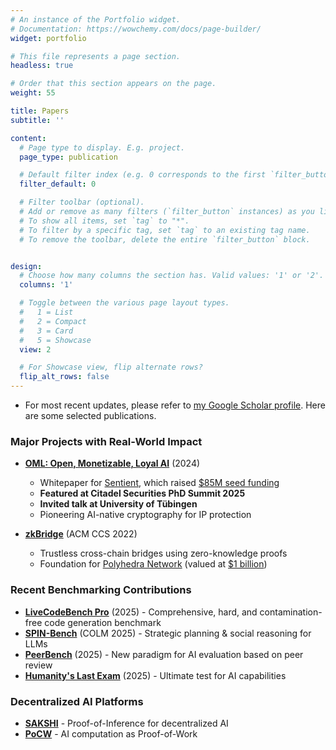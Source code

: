 ```yaml
---
# An instance of the Portfolio widget.
# Documentation: https://wowchemy.com/docs/page-builder/
widget: portfolio

# This file represents a page section.
headless: true

# Order that this section appears on the page.
weight: 55

title: Papers
subtitle: ''

content:
  # Page type to display. E.g. project.
  page_type: publication

  # Default filter index (e.g. 0 corresponds to the first `filter_button` instance below).
  filter_default: 0

  # Filter toolbar (optional).
  # Add or remove as many filters (`filter_button` instances) as you like.
  # To show all items, set `tag` to "*".
  # To filter by a specific tag, set `tag` to an existing tag name.
  # To remove the toolbar, delete the entire `filter_button` block.


design:
  # Choose how many columns the section has. Valid values: '1' or '2'.
  columns: '1'

  # Toggle between the various page layout types.
  #   1 = List
  #   2 = Compact
  #   3 = Card
  #   5 = Showcase
  view: 2

  # For Showcase view, flip alternate rows?
  flip_alt_rows: false
---
```

* For most recent updates, please refer to [my Google Scholar profile](https://scholar.google.com/citations?user=BK4DaPAAAAAJ&hl=en&oi=ao). Here are some selected publications.

### Major Projects with Real-World Impact

* **[OML: Open, Monetizable, Loyal AI](https://arxiv.org/pdf/2411.03887)** (2024)

  - Whitepaper for [Sentient](https://sentient.xyz), which raised [$85M seed funding](https://www.coindesk.com/business/2024/07/02/peter-thiels-founders-fund-leads-85m-seed-investment-into-open-source-ai-platform-sentient/)
  - **Featured at Citadel Securities PhD Summit 2025**
  - **Invited talk at University of Tübingen**
  - Pioneering AI-native cryptography for IP protection
* **[zkBridge](https://arxiv.org/pdf/2210.00264)** (ACM CCS 2022)

  - Trustless cross-chain bridges using zero-knowledge proofs
  - Foundation for [Polyhedra Network](https://polyhedra.network/) (valued at [$1 billion](https://www.theblock.co/post/282461/polyhedra-network-zkbridge-funding-1-billion-valuation-token-round))

### Recent Benchmarking Contributions

* **[LiveCodeBench Pro](https://arxiv.org/pdf/2506.11928)** (2025) - Comprehensive, hard, and contamination-free code generation benchmark
* **[SPIN-Bench](https://arxiv.org/abs/2503.12349)** (COLM 2025) - Strategic planning & social reasoning for LLMs
* **[PeerBench](https://github.com/PeerBench)** (2025) - New paradigm for AI evaluation based on peer review
* **[Humanity's Last Exam](https://arxiv.org/abs/2501.14249)** (2025) - Ultimate test for AI capabilities

### Decentralized AI Platforms

* **[SAKSHI](https://arxiv.org/pdf/2307.16562)** - Proof-of-Inference for decentralized AI
* **[PoCW](https://arxiv.org/pdf/2211.06669)** - AI computation as Proof-of-Work
